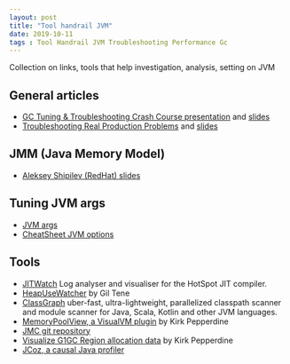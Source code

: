 ```yaml
---
layout: post
title: "Tool handrail JVM"
date: 2019-10-11
tags : Tool Handrail JVM Troubleshooting Performance Gc
---
```


Collection on links, tools that help investigation, analysis, setting on JVM

## General articles

* [GC Tuning & Troubleshooting Crash Course presentation](https://blog.gceasy.io/2019/10/10/jax-london-conference-2019/) and [slides](https://www.slideshare.net/MaliniV3/gc-tuning-troubleshooting-crash-course)    
* [Troubleshooting Real Production Problems](https://blog.gceasy.io/2019/10/10/troubleshooting-real-production-problems-at-jax-london-2019/) and [slides](https://www.slideshare.net/MaliniV3/troubleshooting-real-production-problems)    

## JMM (Java Memory Model)

* [Aleksey Shipilev (RedHat) slides](https://shipilev.net/talks/geecon-May2018-jmm.pdf)   

## Tuning JVM args

* [JVM args](https://www.java67.com/2016/08/10-jvm-options-for-java-production-application.html)     
* [CheatSheet JVM options](http://blog.ragozin.info/2016/10/hotspot-jvm-garbage-collection-options.html)    

## Tools

* [JITWatch](https://github.com/AdoptOpenJDK/jitwatch) Log analyser and visualiser for the HotSpot JIT compiler.    
* [HeapUseWatcher](https://github.com/giltene/HeapUseWatcher) by Gil Tene    
* [ClassGraph](https://github.com/classgraph/classgraph) uber-fast, ultra-lightweight, parallelized classpath scanner and module scanner for Java, Scala, Kotlin and other JVM languages.   
* [MemoryPoolView, a VisualVM plugin](https://github.com/kcpeppe/memorypoolview) by Kirk Pepperdine    
* [JMC git repository](https://github.com/JDKMissionControl/jmc)    
* [Visualize G1GC Region allocation data](https://github.com/kcpeppe/regions) by Kirk Pepperdine
* [JCoz, a causal Java profiler](http://decave.github.io/JCoz/)     

